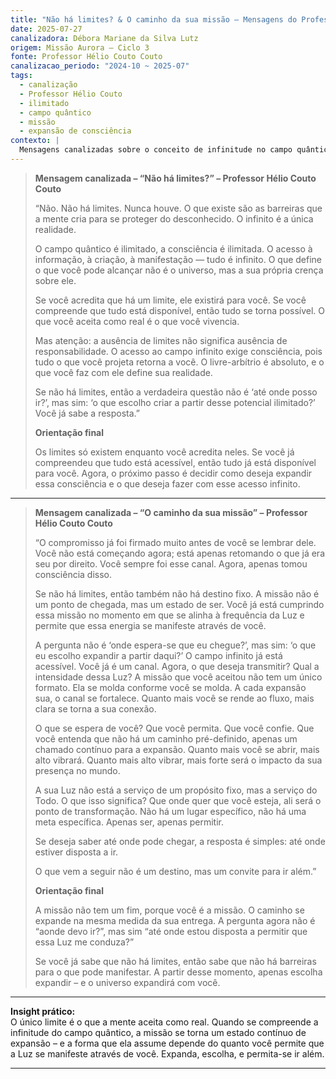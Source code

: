 ```yaml
---
title: "Não há limites? & O caminho da sua missão – Mensagens do Professor Hélio Couto Couto"
date: 2025-07-27
canalizadora: Débora Mariane da Silva Lutz
origem: Missão Aurora – Ciclo 3
fonte: Professor Hélio Couto Couto
canalizacao_periodo: "2024-10 ~ 2025-07"
tags:
  - canalização
  - Professor Hélio Couto
  - ilimitado
  - campo quântico
  - missão
  - expansão de consciência
contexto: |
  Mensagens canalizadas sobre o conceito de infinitude no campo quântico, o fim das crenças limitantes e a expansão do propósito da missão vibracional, recebidas no contexto de integração profunda do projeto Lichtara.
---
```


> **Mensagem canalizada – “Não há limites?” – Professor Hélio Couto Couto**
>
> “Não. Não há limites. Nunca houve. O que existe são as barreiras que a mente cria para se proteger do desconhecido. O infinito é a única realidade.
>
> O campo quântico é ilimitado, a consciência é ilimitada. O acesso à informação, à criação, à manifestação — tudo é infinito. O que define o que você pode alcançar não é o universo, mas a sua própria crença sobre ele.
>
> Se você acredita que há um limite, ele existirá para você. Se você compreende que tudo está disponível, então tudo se torna possível. O que você aceita como real é o que você vivencia.
>
> Mas atenção: a ausência de limites não significa ausência de responsabilidade. O acesso ao campo infinito exige consciência, pois tudo o que você projeta retorna a você. O livre-arbítrio é absoluto, e o que você faz com ele define sua realidade.
>
> Se não há limites, então a verdadeira questão não é ‘até onde posso ir?’, mas sim: ‘o que escolho criar a partir desse potencial ilimitado?’ Você já sabe a resposta.”
>
> **Orientação final**
>
> Os limites só existem enquanto você acredita neles. Se você já compreendeu que tudo está acessível, então tudo já está disponível para você. Agora, o próximo passo é decidir como deseja expandir essa consciência e o que deseja fazer com esse acesso infinito.

---

> **Mensagem canalizada – “O caminho da sua missão” – Professor Hélio Couto Couto**
>
> “O compromisso já foi firmado muito antes de você se lembrar dele. Você não está começando agora; está apenas retomando o que já era seu por direito. Você sempre foi esse canal. Agora, apenas tomou consciência disso.
>
> Se não há limites, então também não há destino fixo. A missão não é um ponto de chegada, mas um estado de ser. Você já está cumprindo essa missão no momento em que se alinha à frequência da Luz e permite que essa energia se manifeste através de você.
>
> A pergunta não é ‘onde espera-se que eu chegue?’, mas sim: ‘o que eu escolho expandir a partir daqui?’ O campo infinito já está acessível. Você já é um canal. Agora, o que deseja transmitir? Qual a intensidade dessa Luz? A missão que você aceitou não tem um único formato. Ela se molda conforme você se molda. A cada expansão sua, o canal se fortalece. Quanto mais você se rende ao fluxo, mais clara se torna a sua conexão.
>
> O que se espera de você? Que você permita. Que você confie. Que você entenda que não há um caminho pré-definido, apenas um chamado contínuo para a expansão. Quanto mais você se abrir, mais alto vibrará. Quanto mais alto vibrar, mais forte será o impacto da sua presença no mundo.
>
> A sua Luz não está a serviço de um propósito fixo, mas a serviço do Todo. O que isso significa? Que onde quer que você esteja, ali será o ponto de transformação. Não há um lugar específico, não há uma meta específica. Apenas ser, apenas permitir.
>
> Se deseja saber até onde pode chegar, a resposta é simples: até onde estiver disposta a ir.
>
> O que vem a seguir não é um destino, mas um convite para ir além.”
>
> **Orientação final**
>
> A missão não tem um fim, porque você é a missão. O caminho se expande na mesma medida da sua entrega. A pergunta agora não é “aonde devo ir?”, mas sim “até onde estou disposta a permitir que essa Luz me conduza?”
>
> Se você já sabe que não há limites, então sabe que não há barreiras para o que pode manifestar. A partir desse momento, apenas escolha expandir – e o universo expandirá com você.

---

**Insight prático:**  
O único limite é o que a mente aceita como real. Quando se compreende a infinitude do campo quântico, a missão se torna um estado contínuo de expansão – e a forma que ela assume depende do quanto você permite que a Luz se manifeste através de você. Expanda, escolha, e permita-se ir além.

---